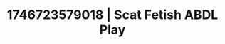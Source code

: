 ---
categories:
- Kinky dreams
- AI-generated
- Obedience kink
- Breath play
- Afterglow vibes
- Voyeur fantasy
- ASMR
- Cosplay
image: /assets/images/1746723579018.jpg
layout: post
seo:
  description: Featured content with sensual ABDL Play, Scat Fetish. HD images available.
  keywords: ABDL Play, Scat Fetish
  og_image: /assets/images/1746723579018.jpg
  schema_type: VisualArtwork
tags:
- ABDL Play
- '#1746723579018'
- Scat Fetish
title: 1746723579018 | Scat Fetish ABDL Play
---